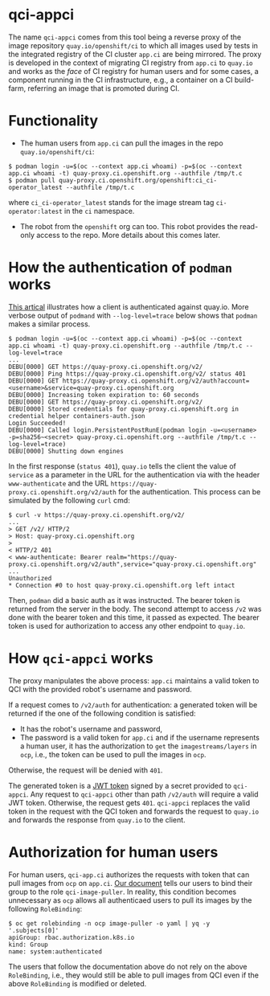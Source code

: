 # qci-appci

The name `qci-appci` comes from this tool being a reverse proxy of the image repository `quay.io/openshift/ci` to which
all images used by tests in the integrated registry of the CI cluster `app.ci` are being mirrored.
The proxy is developed in the context of migrating CI registry from `app.ci` to `quay.io` and
works as the _face_ of CI registry for human users and for some cases, a component running in the CI infrastructure,
e.g., a container on a CI build-farm, referring an image that is promoted during CI.

# Functionality

- The human users from `app.ci` can pull the images in the repo `quay.io/openshift/ci`:

```console
$ podman login -u=$(oc --context app.ci whoami) -p=$(oc --context app.ci whoami -t) quay-proxy.ci.openshift.org --authfile /tmp/t.c
$ podman pull quay-proxy.ci.openshift.org/openshift:ci_ci-operator_latest --authfile /tmp/t.c
```

where `ci_ci-operator_latest` stands for the image stream tag `ci-operator:latest` in the `ci` namespace.

- The robot from the `openshift` org can too. This robot provides the read-only access to the repo.
More details about this comes later.

# How the authentication of `podman` works

[This artical](https://access.redhat.com/solutions/3625131) illustrates
how a client is authenticated against quay.io. More verbose output of `podmand` with `--log-level=trace` below shows that `podman` makes a similar process.

```console
$ podman login -u=$(oc --context app.ci whoami) -p=$(oc --context app.ci whoami -t) quay-proxy.ci.openshift.org --authfile /tmp/t.c --log-level=trace
...
DEBU[0000] GET https://quay-proxy.ci.openshift.org/v2/
DEBU[0000] Ping https://quay-proxy.ci.openshift.org/v2/ status 401
DEBU[0000] GET https://quay-proxy.ci.openshift.org/v2/auth?account=<username>&service=quay-proxy.ci.openshift.org
DEBU[0000] Increasing token expiration to: 60 seconds
DEBU[0000] GET https://quay-proxy.ci.openshift.org/v2/
DEBU[0000] Stored credentials for quay-proxy.ci.openshift.org in credential helper containers-auth.json
Login Succeeded!
DEBU[0000] Called login.PersistentPostRunE(podman login -u=<username> -p=sha256~<secret> quay-proxy.ci.openshift.org --authfile /tmp/t.c --log-level=trace)
DEBU[0000] Shutting down engines
```

In the first response (`status 401`), `quay.io` tells the client the value of `service` as a parameter in the URL for the authentication via with the header `www-authenticate` and the URL `https://quay-proxy.ci.openshift.org/v2/auth` for the authentication. This process can be simulated by the following `curl` cmd: 


```console
$ curl -v https://quay-proxy.ci.openshift.org/v2/
...
> GET /v2/ HTTP/2
> Host: quay-proxy.ci.openshift.org
>
< HTTP/2 401
< www-authenticate: Bearer realm="https://quay-proxy.ci.openshift.org/v2/auth",service="quay-proxy.ci.openshift.org"
...
Unauthorized
* Connection #0 to host quay-proxy.ci.openshift.org left intact

```

Then, `podman` did a basic auth as it was instructed. The bearer token is returned from the server in the body. The second attempt to access `/v2` was done with the bearer token and this time, it passed as expected. The bearer token is used for authorization to access any other endpoint to `quay.io`.

# How `qci-appci` works 
The proxy manipulates the above process:
`app.ci` maintains a valid token to QCI with the provided robot's username and password.

If a request comes to `/v2/auth` for authentication: a generated token will be returned if the one of the following condition is satisfied: 
- It has the robot's username and password,
- The password is a valid token for `app.ci` and if the username represents a human user, it has the authorization to `get` the `imagestreams/layers` in `ocp`, i.e., the token can be used to pull the images in `ocp`.

Otherwise, the request will be denied with `401`.

The generated token is a [JWT token](https://jwt.io/) signed by a secret provided to `qci-appci`. Any request to `qci-appci` other than path `/v2/auth` will require a valid JWT token. Otherwise, the request gets `401`. `qci-appci` replaces the valid token in the request with the QCI token and forwards the request to `quay.io` and forwards the response from `quay.io` to the client.

# Authorization for human users

For human users, `qci-app.ci` authorizes the requests with token that can pull images from `ocp` on `app.ci`. [Our document](https://docs.ci.openshift.org/docs/how-tos/use-registries-in-build-farm/#human-users) tells our users to bind their group to the role `qci-image-puller`. In reality, this condition becomes unnecessary as `ocp` allows all authenticaed users to pull its images by the following `RoleBinding`:  

```console
$ oc get rolebinding -n ocp image-puller -o yaml | yq -y '.subjects[0]'
apiGroup: rbac.authorization.k8s.io
kind: Group
name: system:authenticated
```

The users that follow the documentation above do not rely on the above `RoleBinding`, i.e., they would still be able to pull images from QCI even if the above `RoleBinding` is modified or deleted.
